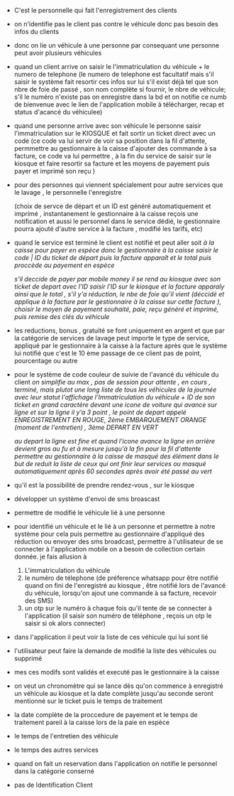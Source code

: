 - C'est le personnelle qui fait l'enregistrement des clients 
- on n'identifie pas le client pas contre le véhicule donc pas besoin des infos du clients
- donc on lie un véhicule à une personne par consequant une personne peut avoir plusieurs véhicules
- quand un client arrive on saisir le l'immatriculation du véhicule + le numero de telephone (le numero de telephone est facultatif mais s'il saisir le système fait resortir ces infos sur lui s'il exist déjà tel que son nbre de foie de passé , son nom complète si fournir, le nbre de véhicule; s'il le numéro n'existe pas on enregistre dans la bd et on notifie ce numb de bienvenue avec le lien de l'application mobile à télécharger, recap et status d'acancé du véhiculee)

- quand une personne arrive avec son véhicule le personne saisir l'immatriculation sur le KIOSQUE et fait sortir un ticket direct avec un code 
    (ce code va lui servir de voir sa position dans la fil d'attente, permmettre au gestionnaire à la caisse d'ajouter des commande à sa facture, ce code va lui permettre , à la fin du service de saisir sur le kiosque et faire resortir sa facture et les moyens de payement puis payer et imprimé son reçu )
- pour des personnes qui viennent spécialement pour autre services que le lavage , le personnelle l'enregistre 

    (choix de servce de départ et un ID est généré automatiquement et  imprimé , instantanement le gestionnaire à la caisse reçois une notification et aussi le personnel dans le service dédié, le gestionnaire pourra ajouté d'autre service à la facture , modifié les tarifs, etc)

- quand le service est terminé le client est notifié et peut aller soit 
    *à la caisse pour payer en espèce donc le gestionnaire à la caisse saisir le code | ID du ticket de départ puis la facture apparaît et le total puis proccède au payement en espèce*

    *s'il deccide de payer par mobile money il se rend  au kiosque avec son ticket de depart avec l'ID saisir l'ID sur le kiosque et la facture apparaîy ainsi que le total , s'il y'a réduction, le nbe de foie qu'il vient (déccidé et applique à la facture par le gestionnaire à la caisse sur cette facture ), choisir le moyen de payement souhaité, paie, reçu généré et imprimé, puis  remise des clés du véhicule*

- les reductions, bonus , gratuité se font uniquement en argent et que par la catégorie de services de lavage peut importe le type de service, appliqué par le gestionnaire à la caisse à la facture après que le système lui notifié que c'est le 10 ème passage de ce client pas de point, pourcentage ou autre


- pour le système de code couleur de suivie de l'avancé du véhicule du client 
    *on simplifie au max , pas de session pour attente , en cours , terminé, mais plutot une long  liste de tous les véhicules de la journée avec leur statut*
    *l'affichage l'Immatriculation du véhicule + ID de son ticket en grand caractère devant une icone de voiture qui avance sur ligne et sur la ligne il y'a 3 point , le point de depart appelé ENREGISTREMENT EN ROUGE, 2ème EMBARQUEMENT ORANGE (moment de l'entretien) , 3ème DEPART EN VERT*

    *au depart la ligne est fine et quand l'icone avance la ligne en arrière devient gros au fu et à mesure jusqu'à la fin*
    *pour la fil d'attente permettre au gestionnaire à la caisse de masqué des élément dans le but de reduit la liste de ceux qui ont finir leur services ou masqué automatiquement après 60 secondes après avoir été passé au vert*

- qu'il est la possibilité de prendre rendez-vous , sur le kiosque
- développer un système d'envoi de sms broascast
- permettre de modifié le véhicule lié à une personne

- pour identifié un véhicule et le lié à un personne et permettre à notre système pour cela puis permettre au gestionnaire d'appliqué des réduction ou envoyer des sms broadcast, permettre à l'utilisateur de se connecter à l'application mobile on a besoin de collection certain donnée. je fais allusion à 
    
    1. L'immatriculation du véhicule
    2. le numéro de télephone (de préference whatsapp pour être notifié quand on fini de l'enregistré au kiosque , être notifié lors de l'avancé du véhicule, lorsqu'on ajout une commande à sa facture, recevoir des SMS)
    3.  un otp sur le numéro à chaque fois qu'il tente de se connecter à l'application (il saisir son numéro de téléphone , reçois un otp le saisir si ok alors connecter)


- dans l'application il peut voir la liste de ces véhicule qui lui sont lié 
- l'utilisateur peut faire la demande de modifié la liste des véhicules ou supprimé
- mes ces modifs sont validés et executé pas le gestionnaire à la caisse
- on veut un chronomètre qui se lance dès qu'on commence à enregistré un véhicule au kiosque et la date complète jusqu'au seconde seront mentionné sur le ticket puis le temps de traitement
- la date complète de la proccedure de payement et le temps de traitement pareil à la caisse lors de la paie en espèce
- le temps de l'entretien des véhicule
- le temps des autres services 
- quand on fait un reservation dans l'application on notifie le personnel dans la catégorie conserné

- pas de Identification Client